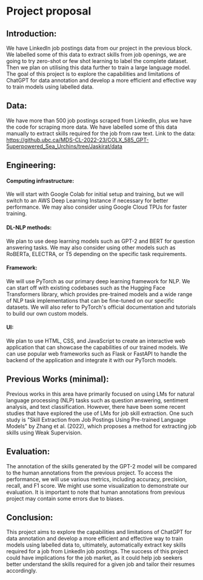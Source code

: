 # Project proposal
## Introduction:
We have LinkedIn job postings data from our project in the previous block. We labelled some of this data to extract skills from job openings, we are going to try zero-shot or few shot learning to label the complete dataset. Then we plan on utilising this data further to train a large language model. The goal of this project is to explore the capabilities and limitations of ChatGPT for data annotation and develop a more efficient and effective way to train models using labelled data.

## Data:
We have more than 500 job postings scraped from LinkedIn, plus we have the code for scraping more data. We have labelled some of this data manually to extract skills required for the job from raw text.
Link to the data: https://github.ubc.ca/MDS-CL-2022-23/COLX_585_GPT-5uperpowered_Sea_Urchins/tree/Jaskirat/data

## Engineering:
#### Computing infrastructure:

We will start with Google Colab for initial setup and training, but we will switch to an AWS Deep Learning Instance if necessary for better performance. We may also consider using Google Cloud TPUs for faster training.

#### DL-NLP methods:

We plan to use deep learning models such as GPT-2 and BERT for question answering tasks. We may also consider using other models such as RoBERTa, ELECTRA, or T5 depending on the specific task requirements.

#### Framework:

We will use PyTorch as our primary deep learning framework for NLP. We can start off with existing codebases such as the Hugging Face Transformers library, which provides pre-trained models and a wide range of NLP task implementations that can be fine-tuned on our specific datasets. We will also refer to PyTorch's official documentation and tutorials to build our own custom models.

#### UI:

We plan to use HTML, CSS, and JavaScript to create an interactive web application that can showcase the capabilities of our trained models. We can use popular web frameworks such as Flask or FastAPI to handle the backend of the application and integrate it with our PyTorch models.

## Previous Works (minimal):
Previous works in this area have primarily focused on using LMs for natural language processing (NLP) tasks such as question answering, sentiment analysis, and text classification. However, there have been some recent studies that have explored the use of LMs for job skill extraction. One such study is "Skill Extraction from Job Postings Using Pre-trained Language Models" by Zhang et al. (2022), which proposes a method for extracting job skills using Weak Supervision.

## Evaluation:
The annotation of the skills generated by the GPT-2 model will be compared to the human annotations from the previous project. To access the performance, we will use various metrics, including accuracy, precision, recall, and F1 score. We might use some visualization to demonstrate our evaluation. It is important to note that human annotations from previous project may contain some errors due to biases.

## Conclusion:
This project aims to explore the capabilities and limitations of ChatGPT for data annotation and develop a more efficient and effective way to train models using labelled data to, ultimately, automatically extract key skills required for a job from LinkedIn job postings. The success of this project could have implications for the job market, as it could help job seekers better understand the skills required for a given job and tailor their resumes accordingly.
